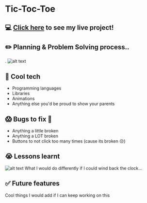 # Tic-Toc-Toe
## :computer: [Click here](https://mareepet.github.io/tic-tac-toe/) to see my live project!

## :pencil2: Planning & Problem Solving process..
. 
![alt text](https://timvandevall.com/wp-content/uploads/2014/01/Tic-Tac-Toe-Templates.jpg)

## :rocket: Cool tech
- Programming languages
- Libraries
- Animations
- Anything else you'd be proud to show your parents

## :scream: Bugs to fix :poop:
- Anything a little broken
- Anything a LOT broken
- Buttons to not click too many times (cause its broken :unamused:)

## :sob: Lessons learnt
![alt text](https://3os.org/assets/images/markdown-cheatsheet/minion.png)
What I would do differently if I could wind back the clock...


## :white_check_mark: Future features
Cool things I would add if I can keep working on this
